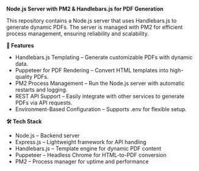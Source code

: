 **Node.js Server with PM2 & Handlebars.js for PDF Generation**

This repository contains a Node.js server that uses Handlebars.js to generate dynamic PDFs. The server is managed with PM2 for efficient process management, ensuring reliability and scalability.

**🚀 Features**
- Handlebars.js Templating – Generate customizable PDFs with dynamic data.
- Puppeteer for PDF Rendering – Convert HTML templates into high-quality PDFs.
- PM2 Process Management – Run the Node.js server with automatic restarts and logging.
- REST API Support – Easily integrate with other services to generate PDFs via API requests.
- Environment-Based Configuration – Supports .env for flexible setup.

**🛠️ Tech Stack**
- Node.js – Backend server
- Express.js – Lightweight framework for API handling
- Handlebars.js – Template engine for dynamic PDF content
- Puppeteer – Headless Chrome for HTML-to-PDF conversion
- PM2 – Process manager for uptime and performance
